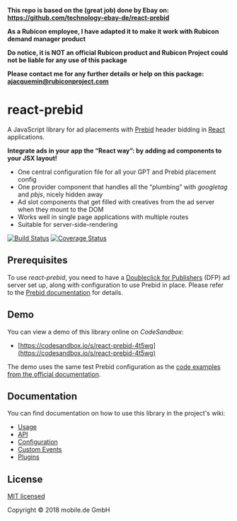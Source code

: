 **This repo is based on the (great job) done by Ebay on: https://github.com/technology-ebay-de/react-prebid**

**As a Rubicon employee, I have adapted it to make it work with Rubicon demand manager product**

**Do notice, it is NOT an official Rubicon product and Rubicon Project could not be liable for any use of this package**

**Please contact me for any further details or help on this package: ajacquemin@rubiconproject.com**

# react-prebid

A JavaScript library for ad placements with [Prebid](http://prebid.org) header bidding in [React](https://reactjs.org) applications.

**Integrate ads in your app the “React way”: by adding ad components to your JSX layout!**

* One central configuration file for all your GPT and Prebid placement config
* One provider component that handles all the “plumbing” with *googletag* and *pbjs*, nicely hidden away
* Ad slot components that get filled with creatives from the ad server when they mount to the DOM
* Works well in single page applications with multiple routes
* Suitable for server-side-rendering

[![Build Status](https://travis-ci.org/AntoineJac/react-prebid-rubicon.svg?branch=master)](https://travis-ci.org/AntoineJac/react-prebid-rubicon)
[![Coverage Status](https://coveralls.io/repos/github/AntoineJac/react-prebid-rubicon/badge.svg)](https://coveralls.io/github/AntoineJac/react-prebid-rubicon)

## Prerequisites

To use *react-prebid*, you need to have a [Doubleclick for Publishers](https://www.google.com/intl/en/doubleclick/publishers/welcome/)
(DFP) ad server set up, along with configuration to use Prebid in place. Please refer to the
[Prebid documentation](http://prebid.org/overview/intro.html) for details.

## Demo

You can view a demo of this library online on *CodeSandbox*:

*   [https://codesandbox.io/s/react-prebid-4t5wg](https://codesandbox.io/s/react-prebid-4t5wg)

The demo uses the same test Prebid configuration as the
[code examples from the official documentation](http://prebid.org/dev-docs/examples/basic-example.html).

## Documentation

You can find documentation on how to use this library in the project's wiki:

* [Usage](https://github.com/AntoineJac/react-prebid-rubicon/wiki/Usage)
* [API](https://github.com/AntoineJac/react-prebid-rubicon/wiki/API)
* [Configuration](https://github.com/AntoineJac/react-prebid-rubicon/wiki/Configuration)
* [Custom Events](https://github.com/AntoineJac/react-prebid-rubicon/wiki/Custom-Events)
* [Plugins](https://github.com/AntoineJac/react-prebid-rubicon/wiki/Plugins)

## License

[MIT licensed](LICENSE)

Copyright © 2018 mobile.de GmbH
